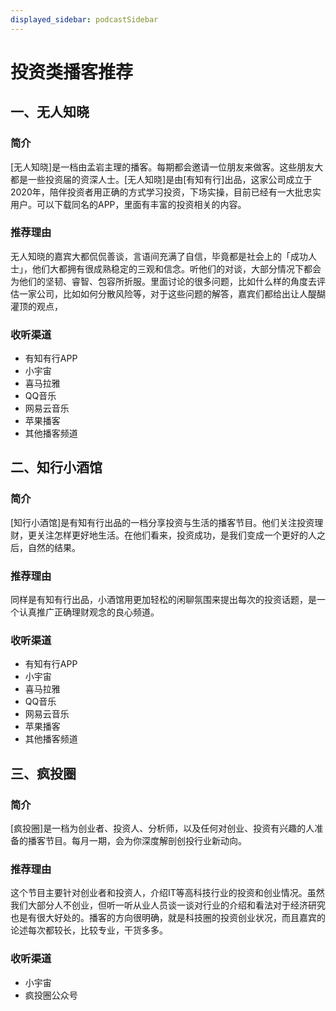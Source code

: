 ```yaml
---
displayed_sidebar: podcastSidebar
---
```


# 投资类播客推荐

## 一、无人知晓

### 简介
[无人知晓]是一档由孟岩主理的播客。每期都会邀请一位朋友来做客。这些朋友大都是一些投资届的资深人士。[无人知晓]是由[有知有行]出品，这家公司成立于2020年，陪伴投资者用正确的方式学习投资，下场实操，目前已经有一大批忠实用户。可以下载同名的APP，里面有丰富的投资相关的内容。

### 推荐理由
无人知晓的嘉宾大都侃侃善谈，言语间充满了自信，毕竟都是社会上的「成功人士」，他们大都拥有很成熟稳定的三观和信念。听他们的对谈，大部分情况下都会为他们的坚韧、睿智、包容所折服。里面讨论的很多问题，比如什么样的角度去评估一家公司，比如如何分散风险等，对于这些问题的解答，嘉宾们都给出让人醍醐灌顶的观点，


### 收听渠道
- 有知有行APP
- 小宇宙
- 喜马拉雅
- QQ音乐
- 网易云音乐
- 苹果播客
- 其他播客频道


## 二、知行小酒馆
### 简介
[知行小酒馆]是有知有行出品的一档分享投资与生活的播客节目。他们关注投资理财，更关注怎样更好地生活。在他们看来，投资成功，是我们变成一个更好的人之后，自然的结果。

### 推荐理由
同样是有知有行出品，小酒馆用更加轻松的闲聊氛围来提出每次的投资话题，是一个认真推广正确理财观念的良心频道。

### 收听渠道
- 有知有行APP
- 小宇宙
- 喜马拉雅
- QQ音乐
- 网易云音乐
- 苹果播客
- 其他播客频道

## 三、疯投圈
### 简介
[疯投圈]是一档为创业者、投资人、分析师，以及任何对创业、投资有兴趣的人准备的播客节目。每月一期，会为你深度解剖创投行业新动向。

### 推荐理由
这个节目主要针对创业者和投资人，介绍IT等高科技行业的投资和创业情况。虽然我们大部分人不创业，但听一听从业人员谈一谈对行业的介绍和看法对于经济研究也是有很大好处的。播客的方向很明确，就是科技圈的投资创业状况，而且嘉宾的论述每次都较长，比较专业，干货多多。
### 收听渠道
- 小宇宙
- 疯投圈公众号 